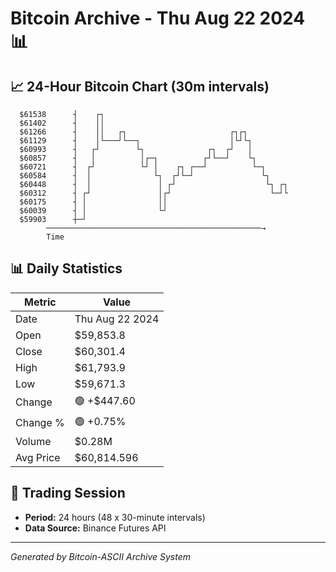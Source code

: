 # Bitcoin Archive - Thu Aug 22 2024 📊

## 📈 24-Hour Bitcoin Chart (30m intervals)

```
  $61538      ┤    ┌┐                                          
  $61402      ┤    ││                                          
  $61266      ┤    ││   ┌┐                       ┌┐┌┐          
  $61129      ┤    │└───┘└──┐                    │└┘└┐         
  $60993      ┤   ┌┘        └┐              ┌┐  ┌┘   │         
  $60857      ┤   │          │┌─┐          ┌┘└──┘    └┐        
  $60721      ┤  ┌┘          └┘ │    ┌┐ ┌──┘          └─┐      
  $60584      ┤  │              └┐  ┌┘└─┘               └┐     
  $60448      ┤  │               │ ┌┘                    └┐ ┌┐ 
  $60312      ┤ ┌┘               │┌┘                      └─┘└ 
  $60175      ┤ │                ││                            
  $60039      ┤ │                └┘                            
  $59903      ┼─┘                                              
        ────────────────────────────────────────────────→
        Time
```

## 📊 Daily Statistics

| Metric | Value |
|--------|-------|
| Date | Thu Aug 22 2024 |
| Open | $59,853.8 |
| Close | $60,301.4 |
| High | $61,793.9 |
| Low | $59,671.3 |
| Change | 🟢 +$447.60 |
| Change % | 🟢 +0.75% |
| Volume | $0.28M |
| Avg Price | $60,814.596 |

## 📅 Trading Session

- **Period:** 24 hours (48 x 30-minute intervals)
- **Data Source:** Binance Futures API

---
*Generated by Bitcoin-ASCII Archive System*
